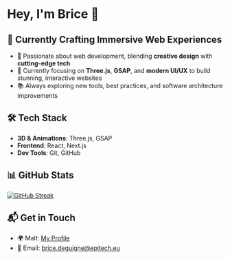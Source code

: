 # Hey, I'm Brice 👋

## 🎨 Currently Crafting Immersive Web Experiences  

- 🚀 Passionate about web development, blending **creative design** with **cutting-edge tech**  
- 🎯 Currently focusing on **Three.js**, **GSAP**, and **modern UI/UX** to build stunning, interactive websites  
- 📚 Always exploring new tools, best practices, and software architecture improvements  

## 🛠️ Tech Stack  

- **3D & Animations**: Three.js, GSAP  
- **Frontend**: React, Next.js  
- **Dev Tools**: Git, GitHub  

## 📊 GitHub Stats  

[![GitHub Streak](https://streak-stats.demolab.com?user=bdeguigne&theme=dark&hide_border=true)](https://git.io/streak-stats)  

## 📬 Get in Touch  

- 🌍 Malt: [My Profile](https://www.malt.fr/profile/bricedeguigne)  
- 📧 Email: brice.deguigne@epitech.eu 
